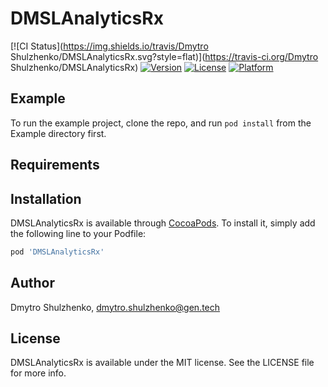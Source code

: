 # DMSLAnalyticsRx

[![CI Status](https://img.shields.io/travis/Dmytro Shulzhenko/DMSLAnalyticsRx.svg?style=flat)](https://travis-ci.org/Dmytro Shulzhenko/DMSLAnalyticsRx)
[![Version](https://img.shields.io/cocoapods/v/DMSLAnalyticsRx.svg?style=flat)](https://cocoapods.org/pods/DMSLAnalyticsRx)
[![License](https://img.shields.io/cocoapods/l/DMSLAnalyticsRx.svg?style=flat)](https://cocoapods.org/pods/DMSLAnalyticsRx)
[![Platform](https://img.shields.io/cocoapods/p/DMSLAnalyticsRx.svg?style=flat)](https://cocoapods.org/pods/DMSLAnalyticsRx)

## Example

To run the example project, clone the repo, and run `pod install` from the Example directory first.

## Requirements

## Installation

DMSLAnalyticsRx is available through [CocoaPods](https://cocoapods.org). To install
it, simply add the following line to your Podfile:

```ruby
pod 'DMSLAnalyticsRx'
```

## Author

Dmytro Shulzhenko, dmytro.shulzhenko@gen.tech

## License

DMSLAnalyticsRx is available under the MIT license. See the LICENSE file for more info.

